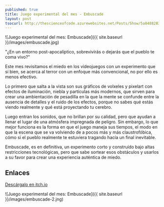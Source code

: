 ```yaml
---
published: true
title: Juego experimental del mes - Embuscade
layout: post
tsocurl: http://thescienceofcode.azurewebsites.net/Posts/Show/5a8488283e67159cc4ecfdf8
---
```

![Juego experimental del mes: Embuscade]({{ site.baseurl }}/images/embuscade.jpg)

"¿En un entorno post-apocalíptico, sobrevivirás o dejarás que el pueblo te coma vivo?" 
<!--more-->

Este mes revisitamos el miedo en los videojuegos con un experimento que sí bien, se acerca al terror con un enfoque más convencional, no por ello es menos efectivo.

Lo primero que salta a la vista son sus gráficos de volxeles y pixelart con efectos de iluminación, niebla y partículas más modernos, que sirven para crear una ambientación de pesadilla en la que la mente se confunde entre  la ausencia de detalles y el ruido de los efectos, porque no sabes qué estás viendo realmente y qué está proyectando tu cerebro.

Luego entran los sonidos, que no brillan por su calidad, pero que ayudan a llenar el lugar de una atmósfera impregnada de peligro. Sin embargo, lo que mejor funciona es la forma en que el juego maneja sus tiempos, el modo en que la escena que se va volviendo de a pocos más y más claustrofóbica, cómo si el pueblo realmente te estuviera tragando hacía un final inevitable. 

Embuscade, es en definitiva, un experimento corto y construído bajo altas restricciones tecnológicas, pero que sabe sortear esos obstáculos y usarlos a su favor para crear una experiencia auténtica de miedo.


## Enlaces

[Descárgalo en itch.io](https://maxparata.itch.io/embuscade)

![Juego experimental del mes: Embuscade]({{ site.baseurl }}/images/embuscade-2.jng)

